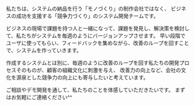 私たちは、システムの納品を行う「モノづくり」の制作会社ではなく、
ビジネスの成功を支援する「競争力づくり」のシステム開発チームです。

ビジネスの現場で課題を持つ人と一緒になって、課題を発見し、解決策を検討して、私たちがシステムを毎週のようにバージョンアップさせます。
早い段階でユーザに使ってもらい、フィードバックを集めながら、改善のループを回すことで、システムを作っていきます。

作成するシステムとは別に、毎週のように改善のループを回す私たちの開発プロセスそのものが、顧客の組織文化に刺激を与え、
改善力の向上など、会社の文化を源泉とした競争力の向上にも寄与したいと考えています。

ご相談やデモ開発を通して、私たちのことを体感していただきたいです。
まずはお気軽にご連絡ください^^